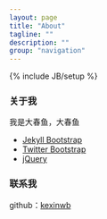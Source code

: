 ```yaml
---
layout: page
title: "About"
tagline: ""
description: ""
group: "navigation"
---
```

{% include JB/setup %}

### 关于我
我是大春鱼，大春鱼

* [Jekyll Bootstrap][]
* [Twitter Bootstrap][]
* [jQuery][]

### 联系我

github：[kexinwb][github]

[weibo]: http://weibo.com/u/1674944884
[github]: http://github.com/kexinwb
[Jekyll Bootstrap]: http://jekyllbootstrap.com "The Definitive Jekyll Blogging Framework"
[Twitter Bootstrap]: http://twitter.github.com/bootstrap/
[jQuery]: http://jquery.com
